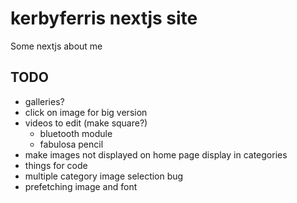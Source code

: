 # kerbyferris nextjs site

Some nextjs about me

## TODO

- galleries?
- click on image for big version
- videos to edit (make square?)
  - bluetooth module
  - fabulosa pencil
- make images not displayed on home page display in categories
- things for code
- multiple category image selection bug
- prefetching image and font
